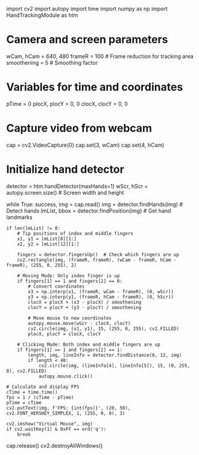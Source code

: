 import cv2
import autopy
import time
import numpy as np
import HandTrackingModule as htm

# Camera and screen parameters
wCam, hCam = 640, 480
frameR = 100  # Frame reduction for tracking area
smoothening = 5  # Smoothing factor

# Variables for time and coordinates
pTime = 0
plocX, plocY = 0, 0
clocX, clocY = 0, 0

# Capture video from webcam
cap = cv2.VideoCapture(0)
cap.set(3, wCam)
cap.set(4, hCam)

# Initialize hand detector
detector = htm.handDetector(maxHands=1)
wScr, hScr = autopy.screen.size()  # Screen width and height

while True:
    success, img = cap.read()
    img = detector.findHands(img)  # Detect hands
    lmList, bbox = detector.findPosition(img)  # Get hand landmarks

    if len(lmList) != 0:
        # Tip positions of index and middle fingers
        x1, y1 = lmList[8][1:]
        x2, y2 = lmList[12][1:]

        fingers = detector.fingersUp()  # Check which fingers are up
        cv2.rectangle(img, (frameR, frameR), (wCam - frameR, hCam - frameR), (255, 0, 255), 2)

        # Moving Mode: Only index finger is up
        if fingers[1] == 1 and fingers[2] == 0:
            # Convert coordinates
            x3 = np.interp(x1, (frameR, wCam - frameR), (0, wScr))
            y3 = np.interp(y1, (frameR, hCam - frameR), (0, hScr))
            clocX = plocX + (x3 - plocX) / smoothening
            clocY = plocY + (y3 - plocY) / smoothening

            # Move mouse to new coordinates
            autopy.mouse.move(wScr - clocX, clocY)
            cv2.circle(img, (x1, y1), 15, (255, 0, 255), cv2.FILLED)
            plocX, plocY = clocX, clocY

        # Clicking Mode: Both index and middle fingers are up
        if fingers[1] == 1 and fingers[2] == 1:
            length, img, lineInfo = detector.findDistance(8, 12, img)
            if length < 40:
                cv2.circle(img, (lineInfo[4], lineInfo[5]), 15, (0, 255, 0), cv2.FILLED)
                autopy.mouse.click()
                
    # Calculate and display FPS
    cTime = time.time()
    fps = 1 / (cTime - pTime)
    pTime = cTime
    cv2.putText(img, f'FPS: {int(fps)}', (20, 50), cv2.FONT_HERSHEY_SIMPLEX, 1, (255, 0, 0), 3)

    cv2.imshow("Virtual Mouse", img)
    if cv2.waitKey(1) & 0xFF == ord('q'):
        break

cap.release()
cv2.destroyAllWindows()
